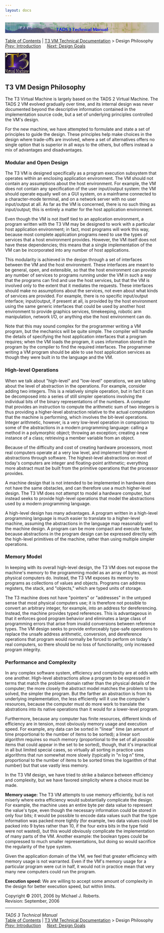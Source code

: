 ```yaml
---
layout: docs
---
```

<div class="topbar">

<img src="../topbar.jpg" data-border="0" />

</div>

<div class="nav">

<a href="../toc.html" class="nav">Table of Contents</a> \|
<a href="../t3spec.html" class="nav">T3 VM Technical Documentation</a> \>
Design Philosophy  
<span class="navnp"><a href="intro.html" class="nav"><em>Prev:</em> Introduction</a>
    <a href="goals.html" class="nav"><em>Next:</em> Design Goals</a>    
</span>

</div>



![](t3logo.gif)

  
  

## T3 VM Design Philosophy

The T3 Virtual Machine is largely based on the TADS 2 Virtual Machine.
The TADS 2 VM evolved gradually over time, and its internal design was
never documented beyond the descriptive information contained in the
implementation source code, but a set of underlying principles
controlled the VM's design.

For the new machine, we have attempted to formulate and state a set of
principles to guide the design. These principles help make choices in
the design where trade-offs are involved, where a set of alternatives
offers no single option that is superior in all ways to the others, but
offers instead a mix of advantages and disadvantages.

### Modular and Open Design

The T3 VM is designed specifically as a program execution subsystem that
operates within an enclosing application environment. The VM should not
contain any assumptions about the host environment. For example, the VM
does not contain any specification of the user input/output system: the
VM should operate equally well on a GUI system, on a mainframe connected
to a character-mode terminal, and on a network server with no user
input/output at all. As far as the VM is concerned, there is no such
thing as input/output; this is entirely a matter for the host
application environment.

Even though the VM is not itself tied to an application environment, a
program written with the T3 VM may be designed to work with a particular
host application environment; in fact, most programs will work this way,
because most complete application programs need to use the types of
services that a host environment provides. However, the VM itself does
not have these dependencies; this means that a single implementation of
the VM can be incorporated into any number of host applications.

This modularity is achieved in the design through a set of interfaces
between the VM and the host environment. These interfaces are meant to
be general, open, and extensible, so that the host environment can
provide any number of services to programs running under the VM in such
a way that the programs can find and use the host services, but that the
VM is involved only to the extent that it mediates the requests. These
interfaces should make no assumptions about the services, not even about
what kinds of services are provided. For example, there is no specific
input/output interface; input/output, if present at all, is provided by
the host environment using the same generic interfaces that could be
used by another host environment to provide graphics services,
timekeeping, robotic arm manipulation, network I/O, or anything else the
host environment can do.

Note that this may sound complex for the programmer writing a VM
program, but the mechanics will be quite simple. The compiler will
handle the details of specifying the host application interfaces that a
program requires; when the VM loads the program, it uses information
stored in the program by the compiler to find the required interfaces.
The programmer writing a VM program should be able to use host
application services as though they were built in to the language and
the VM.

### High-level Operations

When we talk about "high-level" and "low-level" operations, we are
talking about the level of abstraction in the operations. For example,
consider adding two integers. This is a relatively simple operation, but
in fact it can be decomposed into a series of still simpler operations
involving the individual bits of the binary representations of the
numbers. A computer that provides an instruction to compute the
arithmetic sum of two integers is thus providing a higher-level
abstraction relative to the actual computation that the machine is
performing, which involves the bit-level operations. Integer arithmetic,
however, is a very low-level operation in comparison to some of the
abstractions in a modern programming language: calling a method in a
polymorphic object; throwing an exception; creating a new instance of a
class; retrieving a member variable from an object.

Because of the difficulty and cost of creating hardware processors, most
real computers operate at a very low level, and implement higher-level
abstractions through software. The highest-level abstractions on most of
today's computers are integer and floating-point arithmetic; everything
more abstract must be built from the primitive operations that the
processor provides.

A machine design that is not intended to be implemented in hardware does
not have the same obstacles, and can therefore use a much higher-level
design. The T3 VM does not attempt to model a hardware computer, but
instead seeks to provide high-level operations that model the
abstractions used by a modern programming language.

A high-level design has many advantages. A program written in a
high-level programming language is much easier to translate to a
higher-level machine, assuming the abstractions in the language map
reasonably well to the machine design. A program can be more compact and
execute faster, because abstractions in the program design can be
expressed directly with the high-level primitives of the machine, rather
than using multiple simpler operations.

### Memory Model

In keeping with its overall high-level design, the T3 VM does not expose
the machine's memory to the programming model as an array of bytes, as
most physical computers do. Instead, the T3 VM exposes its memory to
programs as collections of values and objects. Programs can address
registers, the stack, and "objects," which are typed units of storage.

The T3 machine does not have "pointers" or "addresses" in the untyped
sense that most physical computers use; it is therefore not possible to
convert an arbitrary integer, for example, into an address for
dereferencing. Instead, the machine provides typed references. This is
advantageous in that it enforces good program behavior and eliminates a
large class of programming errors that arise from invalid conversions
between reference types. The VM design seeks to provide enforceably
type-safe operations to replace the unsafe address arithmetic,
conversion, and dereference operations that program would normally be
forced to perform on today's real computers, so there should be no loss
of functionality, only increased program integrity.

### Performance and Complexity

In any complex software system, efficiency and complexity are at odds
with one another. High-level abstractions allow a program to be
expressed in terms that match the problem domain rather than the
physical details of the computer; the more closely the abstract model
matches the problem to be solved, the simpler the program. But the
farther an abstraction is from its underlying implementation, the less
efficiently will it use the computer's resources, because the computer
must do more work to translate the abstrations into its native
operations than it would for a lower-level program.

Furthermore, because any computer has finite resources, different kinds
of efficiency are in tension, most obviously memory usage and execution
speed. For example, any data can be sorted in "linear" time (an amount
of time proportional to the number of items to be sorted); a linear sort
algorithm requires so much memory (proportional to the set of all
*possible* items that could appear in the set to be sorted), though,
that it's impractical in all but limited special cases, so virtually all
sorting in practice uses algorithms that run somewhat more slowly
(typically in "n log n" time, proportional to the number of items to be
sorted times the logarithm of that number) but that use vastly less
memory.

In the T3 VM design, we have tried to strike a balance between
efficiency and complexity, but we have favored simplicity where a choice
must be made.

**Memory usage:** The T3 VM attempts to use memory efficiently, but is
not miserly where extra efficiency would substantially complicate the
design. For example, the machine uses an entire byte per data value to
represent the value's type, even though the necessary information could
be stored in only four bits; it would be possible to encode data values
such that the type information was packed more tightly (for example, two
data values could be packed into 9 bytes rather than 10, if the four
extra bits in the type field were not wasted), but this would obviously
complicate the implementation of many parts of the VM. Another example:
the boolean types could be compressed to much smaller representations,
but doing so would sacrifice the regularity of the type system.

Given the application domain of the VM, we feel that greater efficiency
with memory usage is not warranted. Even if the VM's memory usage for a
particular program were cut in half, it would not in practice mean that
very many new computers could run the program.

**Execution speed:** We are willing to accept some amount of complexity
in the design for better execution speed, but within limits.

<div class="t3spec_version">

Copyright © 2001, 2006 by Michael J. Roberts.  
Revision: September, 2006



</div>

------------------------------------------------------------------------

<div class="navb">

*TADS 3 Technical Manual*  
<a href="../toc.html" class="nav">Table of Contents</a> \|
<a href="../t3spec.html" class="nav">T3 VM Technical Documentation</a> \>
Design Philosophy  
<span class="navnp"><a href="intro.html" class="nav"><em>Prev:</em> Introduction</a>
    <a href="goals.html" class="nav"><em>Next:</em> Design Goals</a>    
</span>

</div>
